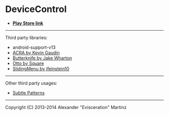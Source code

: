 DeviceControl
===============================

* **[Play Store link](https://play.google.com/store/apps/details?id=org.namelessrom.devicecontrol)**

---

Third party libraries:

* android-support-v13
* [ACRA by Kevin Gaudin](https://github.com/ACRA/acra)
* [Butterknife by Jake Wharton](https://github.com/JakeWharton/butterknife)
* [Otto by Square](http://square.github.io/otto/)
* [SlidingMenu by jfeinstein10](https://github.com/jfeinstein10/slidingmenu)

---

Other third party usages:

* [Subtle Patterns](http://subtlepatterns.com/)

---

Copyright (C) 2013-2014 Alexander "Evisceration" Martinz
